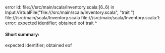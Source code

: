 error id: file://<WORKSPACE>/src/main/scala/Inventory.scala:[6..6) in Input.VirtualFile("file://<WORKSPACE>/src/main/scala/Inventory.scala", "trait ")
file://<WORKSPACE>/src/main/scala/Inventory.scala
file://<WORKSPACE>/src/main/scala/Inventory.scala:1: error: expected identifier; obtained eof
trait 
      ^
#### Short summary: 

expected identifier; obtained eof